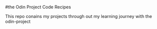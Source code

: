 #the Odin Project Code Recipes

This repo conains my projects through out my learning journey with the odin-project
